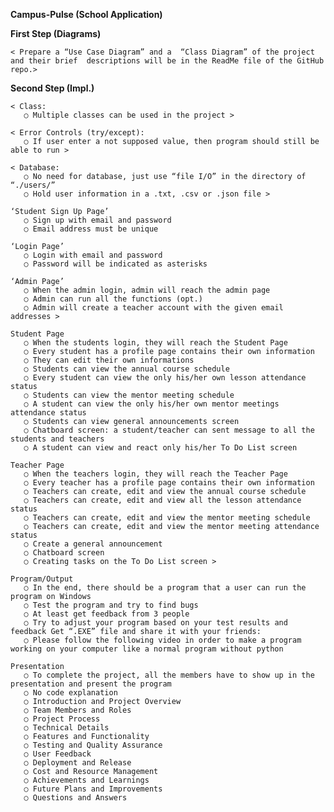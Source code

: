 **Campus-Pulse (School Application)**
 
**First Step (Diagrams)**
    
    < Prepare a “Use Case Diagram” and a  “Class Diagram” of the project and their brief  descriptions will be in the ReadMe file of the GitHub repo.>


**Second Step (Impl.)**

    < Class:
       ○ Multiple classes can be used in the project >

    < Error Controls (try/except):
       ○ If user enter a not supposed value, then program should still be able to run >

    < Database: 
       ○ No need for database, just use “file I/O” in the directory of “./users/”
       ○ Hold user information in a .txt, .csv or .json file >

    ‘Student Sign Up Page’
       ○ Sign up with email and password
       ○ Email address must be unique

    ‘Login Page’
       ○ Login with email and password
       ○ Password will be indicated as asterisks

    ‘Admin Page’
       ○ When the admin login, admin will reach the admin page
       ○ Admin can run all the functions (opt.)
       ○ Admin will create a teacher account with the given email addresses >

    Student Page
       ○ When the students login, they will reach the Student Page
       ○ Every student has a profile page contains their own information 
       ○ They can edit their own informations
       ○ Students can view the annual course schedule
       ○ Every student can view the only his/her own lesson attendance status 
       ○ Students can view the mentor meeting schedule
       ○ A student can view the only his/her own mentor meetings attendance status
       ○ Students can view general announcements screen 
       ○ Chatboard screen: a student/teacher can sent message to all the students and teachers
       ○ A student can view and react only his/her To Do List screen 

    Teacher Page
       ○ When the teachers login, they will reach the Teacher Page
       ○ Every teacher has a profile page contains their own information
       ○ Teachers can create, edit and view the annual course schedule 
       ○ Teachers can create, edit and view all the lesson attendance status
       ○ Teachers can create, edit and view the mentor meeting schedule
       ○ Teachers can create, edit and view the mentor meeting attendance status 
       ○ Create a general announcement
       ○ Chatboard screen
       ○ Creating tasks on the To Do List screen >
 
    Program/Output
       ○ In the end, there should be a program that a user can run the program on Windows 
       ○ Test the program and try to find bugs
       ○ At least get feedback from 3 people
       ○ Try to adjust your program based on your test results and feedback Get “.EXE” file and share it with your friends:
       ○ Please follow the following video in order to make a program working on your computer like a normal program without python

    Presentation
       ○ To complete the project, all the members have to show up in the presentation and present the program 
       ○ No code explanation 
       ○ Introduction and Project Overview
       ○ Team Members and Roles
       ○ Project Process 
       ○ Technical Details
       ○ Features and Functionality
       ○ Testing and Quality Assurance 
       ○ User Feedback
       ○ Deployment and Release
       ○ Cost and Resource Management 
       ○ Achievements and Learnings
       ○ Future Plans and Improvements
       ○ Questions and Answers 
